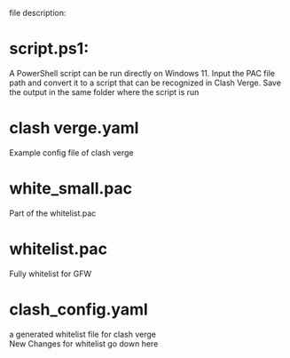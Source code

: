 file description:
# script.ps1:
A PowerShell script can be run directly on Windows 11. 
Input the PAC file path and convert it to a script that can be recognized in Clash Verge.
Save the output in the same folder where the script is run

# clash verge.yaml
Example config file of clash verge

# white_small.pac
Part of the whitelist.pac
# whitelist.pac
Fully whitelist for GFW

# clash_config.yaml

a generated whitelist file for clash verge  
New Changes for whitelist go down here  
